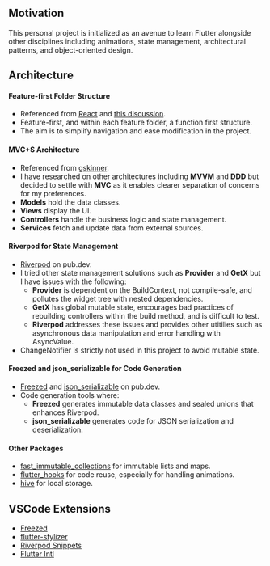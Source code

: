 ## Motivation
This personal project is initialized as an avenue to learn Flutter alongside other disciplines including animations, state management, architectural patterns, and object-oriented design.

## Architecture
#### Feature-first Folder Structure
- Referenced from [React](https://reactjs.org/docs/faq-structure.html) and [this discussion](https://github.com/brianegan/new_flutter_template/issues/10).
- Feature-first, and within each feature folder, a function first structure.
- The aim is to simplify navigation and ease modification in the project.

#### MVC+S Architecture
- Referenced from [gskinner](https://blog.gskinner.com/archives/2020/09/flutter-state-management-with-mvcs.html).
- I have researched on other architectures including **MVVM** and **DDD** but decided to settle with **MVC** as it enables clearer separation of concerns for my preferences.
- **Models** hold the data classes.
- **Views** display the UI.
- **Controllers** handle the business logic and state management.
- **Services** fetch and update data from external sources.

#### Riverpod for State Management
- [Riverpod](https://pub.dev/packages/riverpod) on pub.dev.
- I tried other state management solutions such as **Provider** and **GetX** but I have issues with the following:
	- **Provider** is dependent on the BuildContext, not compile-safe, and pollutes the widget tree with nested dependencies.
	- **GetX** has global mutable state, encourages bad practices of rebuilding controllers within the build method, and is difficult to test.
	- **Riverpod** addresses these issues and provides other utitilies such as asynchronous data manipulation and error handling with AsyncValue.
- ChangeNotifier is strictly not used in this project to avoid mutable state.

#### Freezed and json_serializable for Code Generation
- [Freezed](https://pub.dev/packages/freezed) and [json_serializable](https://pub.dev/packages/json_serializable) on pub.dev.
- Code generation tools where:
	- **Freezed** generates immutable data classes and sealed unions that enhances Riverpod.
	- **json_serializable** generates code for JSON serialization and deserialization.

#### Other Packages
- [fast_immutable_collections](https://pub.dev/packages/fast_immutable_collections) for immutable lists and maps.
- [flutter_hooks](https://pub.dev/packages/flutter_hooks) for code reuse, especially for handling animations.
- [hive](https://pub.dev/packages/hive) for local storage.

## VSCode Extensions
- [Freezed](https://marketplace.visualstudio.com/items?itemName=blaxou.freezed)
- [flutter-stylizer](https://marketplace.visualstudio.com/items?itemName=gmlewis-vscode.flutter-stylizer)
- [Riverpod Snippets](https://marketplace.visualstudio.com/items?itemName=Pythonhub.riverpodsnippets)
- [Flutter Intl](https://marketplace.visualstudio.com/items?itemName=localizely.flutter-intl)
